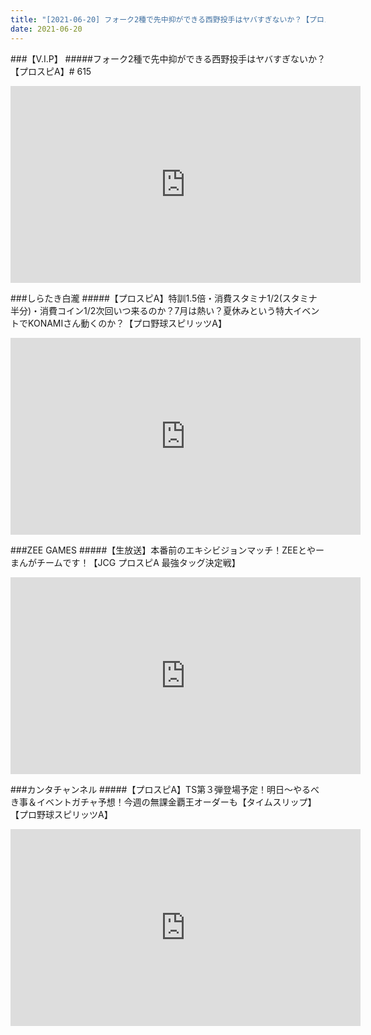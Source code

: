 ```yaml
---
title: "[2021-06-20] フォーク2種で先中抑ができる西野投手はヤバすぎないか？【プロスピA】# 615 他"
date: 2021-06-20
---
```

###【V.I.P】
#####フォーク2種で先中抑ができる西野投手はヤバすぎないか？【プロスピA】# 615
<iframe width="560" height="315" src="https://www.youtube.com/embed/hSxQRmPW3pA" frameborder="0" allow="accelerometer; autoplay; clipboard-write; encrypted-media; gyroscope; picture-in-picture" allowfullscreen></iframe>

###しらたき白瀧
#####【プロスピA】特訓1.5倍・消費スタミナ1/2(スタミナ半分)・消費コイン1/2次回いつ来るのか？7月は熱い？夏休みという特大イベントでKONAMIさん動くのか？【プロ野球スピリッツA】
<iframe width="560" height="315" src="https://www.youtube.com/embed/8RVhZgYzjYY" frameborder="0" allow="accelerometer; autoplay; clipboard-write; encrypted-media; gyroscope; picture-in-picture" allowfullscreen></iframe>

###ZEE GAMES
#####【生放送】本番前のエキシビジョンマッチ！ZEEとやーまんがチームです！【JCG プロスピA 最強タッグ決定戦】
<iframe width="560" height="315" src="https://www.youtube.com/embed/Fb-p6qgTnNI" frameborder="0" allow="accelerometer; autoplay; clipboard-write; encrypted-media; gyroscope; picture-in-picture" allowfullscreen></iframe>

###カンタチャンネル
#####【プロスピA】TS第３弾登場予定！明日～やるべき事＆イベントガチャ予想！今週の無課金覇王オーダーも【タイムスリップ】【プロ野球スピリッツA】
<iframe width="560" height="315" src="https://www.youtube.com/embed/FD1_-Q-Tc0o" frameborder="0" allow="accelerometer; autoplay; clipboard-write; encrypted-media; gyroscope; picture-in-picture" allowfullscreen></iframe>

